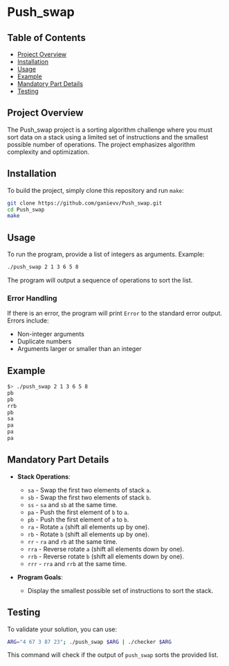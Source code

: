 # Push_swap

## Table of Contents
- [Project Overview](#project-overview)
- [Installation](#installation)
- [Usage](#usage)
- [Example](#example)
- [Mandatory Part Details](#mandatory-part-details)
- [Testing](#testing)

## Project Overview
The Push_swap project is a sorting algorithm challenge where you must sort data on a stack using a limited set of instructions and the smallest possible number of operations. The project emphasizes algorithm complexity and optimization.

## Installation
To build the project, simply clone this repository and run `make`:
```bash
git clone https://github.com/ganievv/Push_swap.git
cd Push_swap
make
```

## Usage
To run the program, provide a list of integers as arguments. Example:
```bash
./push_swap 2 1 3 6 5 8
```
The program will output a sequence of operations to sort the list.

### Error Handling
If there is an error, the program will print `Error` to the standard error output. Errors include:
- Non-integer arguments
- Duplicate numbers
- Arguments larger or smaller than an integer

## Example
```bash
$> ./push_swap 2 1 3 6 5 8
pb
pb
rrb
pb
sa
pa
pa
pa
```

## Mandatory Part Details
- **Stack Operations**:
  - `sa` - Swap the first two elements of stack `a`.
  - `sb` - Swap the first two elements of stack `b`.
  - `ss` - `sa` and `sb` at the same time.
  - `pa` - Push the first element of `b` to `a`.
  - `pb` - Push the first element of `a` to `b`.
  - `ra` - Rotate `a` (shift all elements up by one).
  - `rb` - Rotate `b` (shift all elements up by one).
  - `rr` - `ra` and `rb` at the same time.
  - `rra` - Reverse rotate `a` (shift all elements down by one).
  - `rrb` - Reverse rotate `b` (shift all elements down by one).
  - `rrr` - `rra` and `rrb` at the same time.

- **Program Goals**:
  - Display the smallest possible set of instructions to sort the stack.

## Testing
To validate your solution, you can use:
```bash
ARG="4 67 3 87 23"; ./push_swap $ARG | ./checker $ARG
```
This command will check if the output of `push_swap` sorts the provided list.
